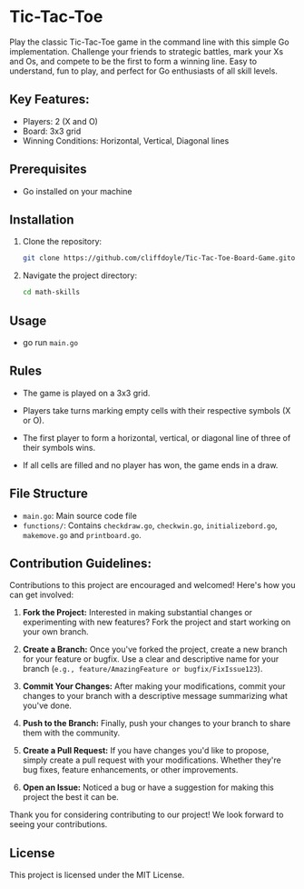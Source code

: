 # Tic-Tac-Toe

Play the classic Tic-Tac-Toe game in the command line with this simple Go implementation. Challenge your friends to strategic battles, mark your Xs and Os, and compete to be the first to form a winning line. Easy to understand, fun to play, and perfect for Go enthusiasts of all skill levels.

## Key Features:

 - Players: 2 (X and O)
 - Board: 3x3 grid
 - Winning Conditions: Horizontal, Vertical, Diagonal lines

## Prerequisites
- Go installed on your machine

## Installation
1. Clone the repository:
   ```bash
   git clone https://github.com/cliffdoyle/Tic-Tac-Toe-Board-Game.gito

 2. Navigate the project directory:
    ```bash
    cd math-skills

## Usage
- go run `main.go`

## Rules

   - The game is played on a 3x3 grid.

   - Players take turns marking empty cells with their respective symbols (X or O).

   - The first player to form a horizontal, vertical, or diagonal line of three of their symbols wins.
   
   - If all cells are filled and no player has won, the game ends in a draw.

## File Structure

- `main.go`: Main source code file
- `functions/`: Contains `checkdraw.go`, `checkwin.go`, `initializebord.go`, `makemove.go` and `printboard.go`.

## Contribution Guidelines:

Contributions to this project are encouraged and welcomed! Here's how you can get involved:

1. **Fork the Project:** Interested in making substantial changes or experimenting with new features? Fork the project and start working on your own branch.

2. **Create a Branch:** Once you've forked the project, create a new branch for your feature or bugfix. Use a clear and descriptive name for your branch (`e.g., feature/AmazingFeature or bugfix/FixIssue123`).

3. **Commit Your Changes:** After making your modifications, commit your changes to your branch with a descriptive message summarizing what you've done.

4. **Push to the Branch:** Finally, push your changes to your branch to share them with the community.

5. **Create a Pull Request:** If you have changes you'd like to propose, simply create a pull request with your modifications. Whether they're bug fixes, feature enhancements, or other improvements.

6. **Open an Issue:** Noticed a bug or have a suggestion for making this project the best it can be.

Thank you for considering contributing to our project! We look forward to seeing your contributions.

## License

This project is licensed under the MIT License.
